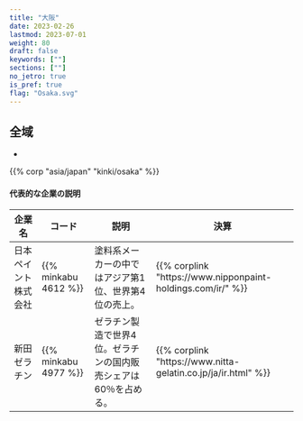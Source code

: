 ```yaml
---
title: "大阪"
date: 2023-02-26
lastmod: 2023-07-01
weight: 80
draft: false
keywords: [""]
sections: [""]
no_jetro: true
is_pref: true
flag: "Osaka.svg"
---
```



<div class="main-desciption country-description">
    <h2 class="section-title">全域</h2>
    <ul class="rule-list">
        <li></li>
    </ul>
    {{% corp "asia/japan" "kinki/osaka" %}}
</div>

<div class="container-corp mt-5">
    <h4 class="mb-4">代表的な企業の説明</h4>
    <table class="table table-striped table-bordered">
        <thead class="table-light">
            <tr>
                <th scope="col" class="col-width-2">企業名</th>
                <th scope="col" class="col-width-1">コード</th>
                <th scope="col" class="col-width-7">説明</th>
                <th scope="col" class="col-width-05">決算</th>
            </tr>
        </thead>
        <tbody class="corp-desc">
            <tr>
                <td>日本ペイント株式会社</td>
                <td>{{% minkabu 4612 %}}</td>
                <td>塗料系メーカーの中ではアジア第1位、世界第4位の売上。</td>
                <td>{{% corplink "https://www.nipponpaint-holdings.com/ir/" %}}</td>
            </tr>
            <tr>
                <td>新田ゼラチン</td>
                <td>{{% minkabu 4977 %}}</td>
                <td>ゼラチン製造で世界4位。ゼラチンの国内販売シェアは60％を占める。</td>
                <td>{{% corplink "https://www.nitta-gelatin.co.jp/ja/ir.html" %}}</td>
            </tr>
        </tbody>
    </table>
</div>